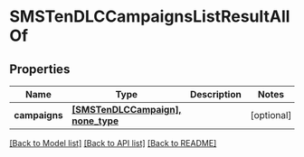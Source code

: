 # SMSTenDLCCampaignsListResultAllOf

## Properties
Name | Type | Description | Notes
------------ | ------------- | ------------- | -------------
**campaigns** | [**[SMSTenDLCCampaign], none_type**](SMSTenDLCCampaign.md) |  | [optional] 

[[Back to Model list]](../README.md#documentation-for-models) [[Back to API list]](../README.md#documentation-for-api-endpoints) [[Back to README]](../README.md)


